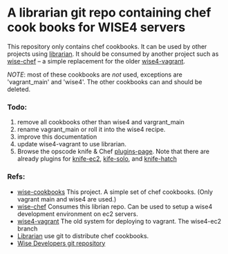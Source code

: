 
# A librarian git repo containing chef cook books for WISE4 servers #

This repository only contains chef cookbooks. It can be used by other projects using [librarian][librarian]. It should be consumed by another project such as [wise-chef][wise-chef] – a simple replacement for the older [wise4-vagrant][wise4-vagrant]. 

*NOTE*: most of these cookbooks are *not* used, exceptions are 'vagrant_main' and 'wise4'. The other cookbooks can and should be deleted.

### Todo: ###

1. remove all cookbooks other than wise4 and vargrant_main
2. rename vagrant_main or roll it into the wise4 recipe.
3. improve this documentation
4. update wise4-vagrant to use librarian.
5. Browse the opscode knife & Chef [plugins-page][plugins-page]. Note that there are already plugins for [knife-ec2][knife-ec2], [kife-solo][knife-solo], and [knife-hatch][knife-hatch]


### Refs: ###

* [wise-cookbooks][wise-cookbooks] This project. A simple set of chef cookbooks. (Only vagrant main and wise4 are used.)
* [wise-chef][wise-chef] Consumes this librian repo. Can be used to setup a wise4 development environment on ec2 servers. 
*  [wise4-vagrant][wise4-vagrant] The old system for deploying to vagrant. The wise4-ec2 branch
* [Librarian][librarian] use git to distribute chef cookbooks. 
* [Wise Developers git repository][WISE Github]

[wise-cookbooks]: https://github.com/concord-consortium/wise-cookbooks
[wise4-vagrant]: https://github.com/concord-consortium/wise4-vagrant/tree/wise4-ec2
[wise-chef]: https://github.com/concord-consortium/wise-chef
[wise-cloud]: https://github.com/concord-consortium/wise-cloud

[librarian]: https://github.com/applicationsonline/librarian

[plugins-page]: http://wiki.opscodecom/display/chef/Community+Plugins
[knife-ec2]: https://github.com/opscode/knife-ec2
[knife-solo]: https://github.com/matschaffer/knife-solo
[knife-hatch]: https://github.com/xdissent/chef-hatch-repo

[WISE Github]: https://github.com/WISE-Community
[WISE]: http://wise.berkeley.edu/
